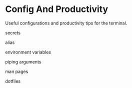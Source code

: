 # Config And Productivity

Useful configurations and productivity tips for the terminal.


secrets

alias

environment variables

piping arguments

man pages

dotfiles
